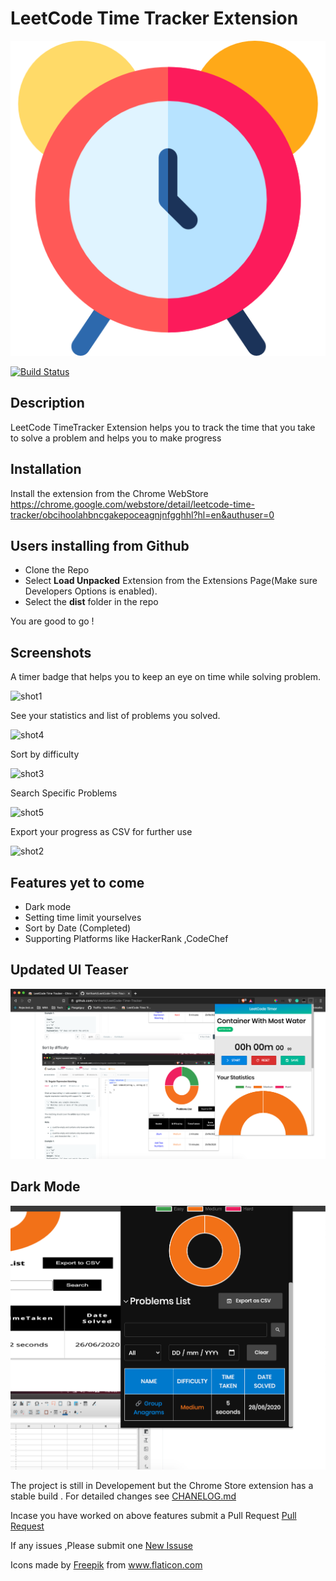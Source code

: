 # LeetCode Time Tracker Extension

![icon](/dist/icon.png)



[![Build Status](https://travis-ci.com/VarthanV/LeetCode-Time-Tracker.svg?token=sPWc2kHqb9ZisQqfsF7y&branch=master)](https://travis-ci.com/VarthanV/LeetCode-Time-Tracker)

## Description

LeetCode TimeTracker Extension helps you to track the time that you take to solve a problem and helps you to make progress

## Installation

Install the extension from the Chrome WebStore <https://chrome.google.com/webstore/detail/leetcode-time-tracker/obcihoolahbncgakepoceagnjnfgghhl?hl=en&authuser=0>

## Users installing from Github

- Clone the Repo
- Select **Load Unpacked** Extension from the Extensions Page(Make sure Developers Options is enabled).
- Select the **dist** folder in the repo

You are good to go !

## Screenshots

 A timer badge that helps you to  keep an eye on time while solving problem.

![shot1](/screenshots/shot1.png)

See your statistics and list of problems you solved.

![shot4](/screenshots/shot4.png)

Sort by difficulty

![shot3](/screenshots/shot3.png)

Search Specific Problems

![shot5](/screenshots/shot5.png)

Export your progress as CSV for further use

![shot2](/screenshots/shot2.png)

## Features yet to come

- Dark mode
- Setting time limit yourselves
- Sort by Date (Completed)
- Supporting Platforms like HackerRank ,CodeChef

## Updated UI Teaser

![shot6](/screenshots/shot6.png)

## Dark Mode

 ![shot7](/screenshots/shot7.png)

The project is still in Developement but the Chrome Store extension has a stable build . For detailed changes see [CHANELOG.md](https://github.com/VarthanV/LeetCode-Time-Tracker/blob/master/CHANGELOG.md)

Incase you have worked on above features submit a Pull Request   [Pull Request](https://github.com/VarthanV/LeetCode-Time-Tracker/pulls)

If any issues ,Please submit one [New Issuse](https://github.com/VarthanV/LeetCode-Time-Tracker/issues)


Icons made by <a href="https://www.flaticon.com/authors/freepik" title="Freepik">Freepik</a> from <a href="https://www.flaticon.com/" title="Flaticon"> www.flaticon.com</a>
